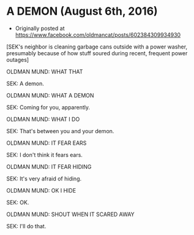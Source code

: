 # A DEMON (August 6th, 2016)

 * Originally posted at https://www.facebook.com/oldmancat/posts/602384309934930

[SEK's neighbor is cleaning garbage cans outside with a power washer, presumably because of how stuff soured during recent, frequent power outages]

OLDMAN MUND: WHAT THAT

SEK: A demon.

OLDMAN MUND: WHAT A DEMON

SEK: Coming for you, apparently.

OLDMAN MUND: WHAT I DO

SEK: That's between you and your demon.

OLDMAN MUND: IT FEAR EARS

SEK: I don't think it fears ears.

OLDMAN MUND: IT FEAR HIDING

SEK: It's very afraid of hiding.

OLDMAN MUND: OK I HIDE

SEK: OK.

OLDMAN MUND: SHOUT WHEN IT SCARED AWAY

SEK: I'll do that.

